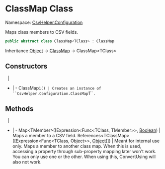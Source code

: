 # ClassMap<TClass> Class

Namespace: [CsvHelper.Configuration](/api/CsvHelper.Configuration)

Maps class members to CSV fields.

```cs
public abstract class ClassMap<TClass> : ClassMap
```

Inheritance [Object](https://docs.microsoft.com/en-us/dotnet/api/system.object) -> [ClassMap](/api/CsvHelper.Configuration/ClassMap) -> ClassMap&lt;TClass&gt;

## Constructors
&nbsp; | &nbsp;
- | -
ClassMap`1() | Creates an instance of ``CsvHelper.Configuration.ClassMap`1`` .

## Methods
&nbsp; | &nbsp;
- | -
Map&lt;TMember&gt;([Expression<Func<TClass, TMember>>, [Boolean](https://docs.microsoft.com/en-us/dotnet/api/system.boolean)) | Maps a member to a CSV field.
References&lt;TClassMap&gt;([Expression<Func<TClass, Object>>, [Object[]](https://docs.microsoft.com/en-us/dotnet/api/system.object[])) | Meant for internal use only. Maps a member to another class map. When this is used, accessing a property through sub-property mapping later won't work. You can only use one or the other. When using this, ConvertUsing will also not work.
